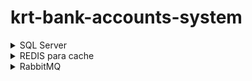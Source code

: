 ﻿# krt-bank-accounts-system

<details>

<summary>SQL Server</summary>

## 🏦 **Banco de Dados — Configuração (SQL Server via Docker)**

### 🧩 **Passo a passo**

#### 1️⃣ Baixar a imagem oficial do SQL Server

```bash
docker pull mcr.microsoft.com/mssql/server:2022-latest
```

---

#### 2️⃣ Rodar o container do SQL Server

```bash
docker run -e "ACCEPT_EULA=Y" -e "SA_PASSWORD=Root@12345" -p 1433:1433 --name sqlserver2022 -d mcr.microsoft.com/mssql/server:2022-latest
```

🔹 Esse comando vai:

* Aceitar o contrato da Microsoft (`ACCEPT_EULA=Y`);
* Definir a senha do administrador (`Root@12345`);
* Expor a porta **1433** (padrão do SQL Server);
* Criar o container chamado **sqlserver2022**;
* Usar a imagem **2022-latest**.

---

## 🧱 **Executando Migrações (Entity Framework Core)**

### ⚠️ Instale a ferramenta se ainda não tiver:

```bash
dotnet tool install --global dotnet-ef --version 8.0.21
```

---

### 1️⃣ Acesse a pasta da API

```bash
cd backend/KRT.BankAccounts.Api
```

---

### 2️⃣ (Opcional) Criar a primeira migração

> ⚠️ Esse passo só é necessário se quiser **gerar a migration do zero**.
> Caso ela já exista no repositório, pule para o passo 3.

```bash
dotnet ef migrations add InitialCreate --project ../KRT.BankAccounts.Api --startup-project ../KRT.BankAccounts.Api --output-dir ../KRT.BankAccounts.Api/_04_Infrastructure/Migrations
```

---

### 3️⃣ Aplicar as migrações ao banco

```bash
dotnet ef database update --project ../KRT.BankAccounts.Api --startup-project ../KRT.BankAccounts.Api
```

---

### ✅ Resultado esperado

Após o comando acima:

* O banco `KRTBankAccounts` será criado no container SQL Server;
* As tabelas (`Accounts`, etc.) serão aplicadas automaticamente;
* Você poderá conectar ao banco usando o SQL Server Management Studio (SSMS), Azure Data Studio ou DBeaver.

🧠 **Credenciais padrão:**

* **Servidor:** `localhost,1433`
* **Usuário:** `sa`
* **Senha:** `Root@12345`

---

## 🧪 **Testando a conexão rapidamente**

Você pode testar a conexão diretamente com:

```bash
sqlcmd -S localhost,1433 -U sa -P Root@12345 -d KRTBankAccounts
```

Se aparecer o prompt `1>`, o banco está conectado corretamente

ctrl + c para sair.

</details>

<details>
<summary>REDIS para cache</summary>


# 🧰 Cache (Redis) — Setup local com Docker

## 1) Baixar a imagem do Redis

```bash
docker pull redis:7-alpine
```

> `alpine` é levinho e ótimo para desenvolvimento.

---

## 2) Subir o container do Redis

### COM senha (recomendado)

```bash
docker run -d --name redis-cache -p 6379:6379  -e REDIS_PASSWORD=devpassword123 redis:7-alpine  redis-server --requirepass devpassword123
```

> **Dica:** quer persistência entre reinícios? Adicione `-v redisdata:/data` ao comando.

---

## 3) Testar o Redis (opcional)

### Com senha:

```bash
docker exec -it redis-cache redis-cli -a devpassword123 ping
# PONG
```

---

## 5) Subir a API

```bash
dotnet restore
dotnet build
dotnet run
```

Endpoint de saúde rápido (exemplo):
`GET http://localhost:5000/api/account` (ajuste conforme sua porta)

---

## 6) (Opcional) Docker Compose

Se preferir **subir tudo com um arquivo**:

```yaml
# docker-compose.yml
services:
  redis:
    image: redis:7-alpine
    container_name: redis-cache
    command: ["redis-server", "--requirepass", "devpassword123"]
    ports:
      - "6379:6379"
    volumes:
      - redisdata:/data
    restart: unless-stopped

volumes:
  redisdata:
```

Subir:

```bash
docker compose up -d
```

Use em `appsettings.json`:

```json
"RedisConnection": "localhost:6379,password=devpassword123"
```

---

## 7) Troubleshooting rápido

* **`ECONNREFUSED`**: verifique se a porta `6379` está livre e o container está rodando: `docker ps`.
* **`NOAUTH Authentication required`**: você subiu o Redis **com senha**; adicione `password=...` no connection string.
* **TimeOut**: adicione `abortConnect=false` no connection string para evitar abortar na primeira tentativa:

  ```json
  "RedisConnection": "localhost:6379,password=devpassword123,abortConnect=false"
  ```

---
</details>

<details>
<summary> RabbitMQ </summary

Perfeito, Robson 🔥 — hora de configurar a **mensageria** pra completar o desafio com chave de ouro!
Você já preparou tudo certinho pra isso: arquitetura em camadas, injeção de dependência, e até um publisher mockado.
Agora vamos fazer o RabbitMQ rodar **de verdade**, mas mantendo o projeto limpo e desacoplado.

---

## 🧩 1️⃣ Criar container RabbitMQ (com painel de controle)

No seu passo a passo do projeto (tipo o que você fez pro SQL e Redis), adiciona esta parte 👇

```bash
# 🐇 Baixar a imagem do RabbitMQ com o painel de administração
docker pull rabbitmq:3-management

# 🚀 Rodar o container com painel web habilitado
docker run -d --name rabbitmq  -p 5672:5672  -p 15672:15672  -e RABBITMQ_DEFAULT_USER=guest -e RABBITMQ_DEFAULT_PASS=guest rabbitmq:3-management
```

📍 **Acesso ao painel web:**
👉 [http://localhost:15672](http://localhost:15672)
Usuário: `guest`
Senha: `guest`

---

## 🧩 7️⃣ Publicar eventos na aplicação

Agora em qualquer serviço (ex: `AccountService`), você pode publicar eventos como:

```csharp
await _publisher.PublishAsync("account.created", new
{
    account.Id,
    account.Name,
    account.Cpf,
    Status = account.Status.ToString()
});
```

ou

```csharp
await _publisher.PublishAsync("account.deleted", new { account.Id });
```

---

## 🧩 8️⃣ Verificar publicação

Acesse o painel RabbitMQ:
🔗 [http://localhost:15672](http://localhost:15672)
→ Vá em **Exchanges → krt.bank.exchange**
→ Clique em **Queues → krt.account.events**
→ Clique em **Get messages**

Você verá a mensagem JSON chegando!

---

</details>
